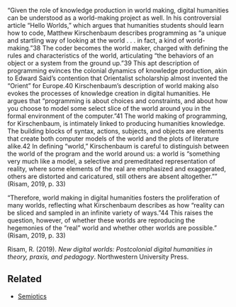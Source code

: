 “Given the role of knowledge production in world making, digital humanities can be understood as a world-making project as well. In his controversial article “Hello Worlds,” which argues that humanities students should learn how to code, Matthew Kirschenbaum describes programming as “a unique and startling way of looking at the world . . . in fact, a kind of world-making.”38 The coder becomes the world maker, charged with defining the rules and characteristics of the world, articulating “the behaviors of an object or a system from the ground up.”39 This apt description of programming evinces the colonial dynamics of knowledge production, akin to Edward Said’s contention that Orientalist scholarship almost invented the “Orient” for Europe.40 Kirschenbaum’s description of world making also evokes the processes of knowledge creation in digital humanities. He argues that “programming is about choices and constraints, and about how you choose to model some select slice of the world around you in the formal environment of the computer.”41 The world making of programming, for Kirschenbaum, is intimately linked to producing humanities knowledge. The building blocks of syntax, actions, subjects, and objects are elements that create both computer models of the world and the plots of literature alike.42 In defining “world,” Kirschenbaum is careful to distinguish between the world of the program and the world around us: a world is “something very much like a model, a selective and premeditated representation of reality, where some elements of the real are emphasized and exaggerated, others are distorted and caricatured, still others are absent altogether.”” (Risam, 2019, p. 33)

“Therefore, world making in digital humanities fosters the proliferation of many worlds, reflecting what Kirschenbaum describes as how “reality can be sliced and sampled in an infinite variety of ways.”44 This raises the question, however, of whether these worlds are reproducing the hegemonies of the “real” world and whether other worlds are possible.” (Risam, 2019, p. 33)

Risam, R. (2019). _New digital worlds: Postcolonial digital humanities in theory, praxis, and pedagogy_. Northwestern University Press.

## Related
- [Semiotics](notes/Semiotics.md)